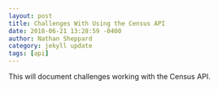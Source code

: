 ```yaml
---
layout: post
title: Challenges With Using the Census API
date: 2018-06-21 13:28:59 -0400
author: Nathan Sheppard
category: jekyll update
tags: [api]
---
```


This will document challenges working with the Census API.